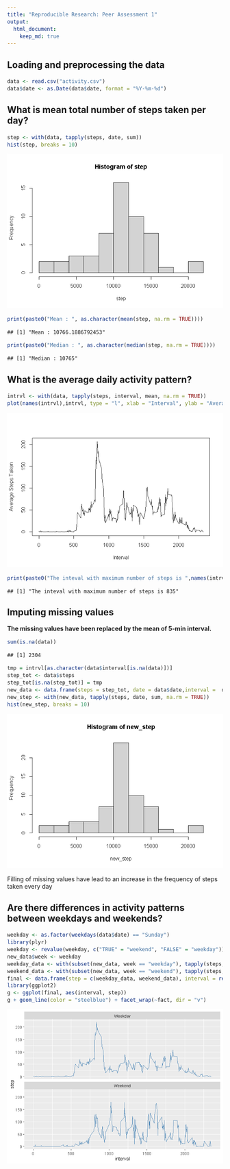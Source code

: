 ```yaml
---
title: "Reproducible Research: Peer Assessment 1"
output: 
  html_document:
    keep_md: true
---
```



## Loading and preprocessing the data

```r
data <- read.csv("activity.csv")
data$date <- as.Date(data$date, format = "%Y-%m-%d")
```
## What is mean total number of steps taken per day?

```r
step <- with(data, tapply(steps, date, sum))
hist(step, breaks = 10)
```

![](PA1_template_files/figure-html/unnamed-chunk-2-1.png)<!-- -->

```r
print(paste0("Mean : ", as.character(mean(step, na.rm = TRUE))))
```

```
## [1] "Mean : 10766.1886792453"
```

```r
print(paste0("Median : ", as.character(median(step, na.rm = TRUE))))
```

```
## [1] "Median : 10765"
```
## What is the average daily activity pattern?

```r
intrvl <- with(data, tapply(steps, interval, mean, na.rm = TRUE))
plot(names(intrvl),intrvl, type = "l", xlab = "Interval", ylab = "Average Steps Taken")
```

![](PA1_template_files/figure-html/unnamed-chunk-3-1.png)<!-- -->

```r
print(paste0("The inteval with maximum number of steps is ",names(intrvl)[which.max(intrvl)]))
```

```
## [1] "The inteval with maximum number of steps is 835"
```

## Imputing missing values

**The missing values have been replaced by the mean of 5-min interval.**


```r
sum(is.na(data))
```

```
## [1] 2304
```

```r
tmp = intrvl[as.character(data$interval[is.na(data)])]
step_tot <- data$steps
step_tot[is.na(step_tot)] = tmp
new_data <- data.frame(steps = step_tot, date = data$date,interval =  data$interval)
new_step <- with(new_data, tapply(steps, date, sum, na.rm = TRUE))
hist(new_step, breaks = 10)
```

![](PA1_template_files/figure-html/unnamed-chunk-4-1.png)<!-- -->

Filling of missing values have lead to an increase in the frequency of steps taken every day

## Are there differences in activity patterns between weekdays and weekends?

```r
weekday <- as.factor(weekdays(data$date) == "Sunday")
library(plyr)
weekday <- revalue(weekday, c("TRUE" = "weekend", "FALSE" = "weekday"))
new_data$week <- weekday
weekday_data <- with(subset(new_data, week == "weekday"), tapply(steps, interval, mean))
weekend_data <- with(subset(new_data, week == "weekend"), tapply(steps, interval, mean))
final <- data.frame(step = c(weekday_data, weekend_data), interval = rep(as.numeric(names(weekday_data))), fact = rep(c("Weekday", "Weekend"),each = 288))
library(ggplot2)
g <- ggplot(final, aes(interval, step))
g + geom_line(color = "steelblue") + facet_wrap(~fact, dir = "v")
```

![](PA1_template_files/figure-html/unnamed-chunk-5-1.png)<!-- -->
